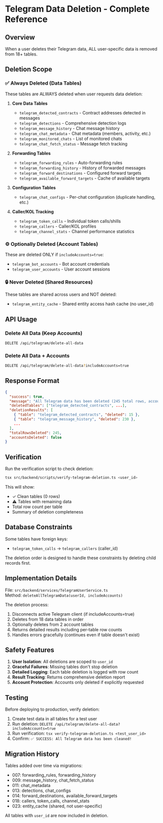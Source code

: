 # Telegram Data Deletion - Complete Reference

## Overview
When a user deletes their Telegram data, ALL user-specific data is removed from 18+ tables.

## Deletion Scope

### ✅ Always Deleted (Data Tables)
These tables are ALWAYS deleted when user requests data deletion:

1. **Core Data Tables**
   - `telegram_detected_contracts` - Contract addresses detected in messages
   - `telegram_detections` - Comprehensive detection logs
   - `telegram_message_history` - Chat message history
   - `telegram_chat_metadata` - Chat metadata (members, activity, etc.)
   - `telegram_monitored_chats` - List of monitored chats
   - `telegram_chat_fetch_status` - Message fetch tracking

2. **Forwarding Tables**
   - `telegram_forwarding_rules` - Auto-forwarding rules
   - `telegram_forwarding_history` - History of forwarded messages
   - `telegram_forward_destinations` - Configured forward targets
   - `telegram_available_forward_targets` - Cache of available targets

3. **Configuration Tables**
   - `telegram_chat_configs` - Per-chat configuration (duplicate handling, etc.)

4. **Caller/KOL Tracking**
   - `telegram_token_calls` - Individual token calls/shills
   - `telegram_callers` - Caller/KOL profiles
   - `telegram_channel_stats` - Channel performance statistics

### ⚙️ Optionally Deleted (Account Tables)
These are deleted ONLY if `includeAccounts=true`:

- `telegram_bot_accounts` - Bot account credentials
- `telegram_user_accounts` - User account sessions

### 🔒 Never Deleted (Shared Resources)
These tables are shared across users and NOT deleted:

- `telegram_entity_cache` - Shared entity access hash cache (no user_id)

## API Usage

### Delete All Data (Keep Accounts)
```bash
DELETE /api/telegram/delete-all-data
```

### Delete All Data + Accounts
```bash
DELETE /api/telegram/delete-all-data?includeAccounts=true
```

## Response Format
```json
{
  "success": true,
  "message": "All Telegram data has been deleted (245 total rows, accounts kept)",
  "deletedTables": ["telegram_detected_contracts", ...],
  "deletionResults": [
    { "table": "telegram_detected_contracts", "deleted": 15 },
    { "table": "telegram_message_history", "deleted": 230 },
    ...
  ],
  "totalRowsDeleted": 245,
  "accountsDeleted": false
}
```

## Verification

Run the verification script to check deletion:
```bash
tsx src/backend/scripts/verify-telegram-deletion.ts <user_id>
```

This will show:
- ✓ Clean tables (0 rows)
- ⚠️ Tables with remaining data
- Total row count per table
- Summary of deletion completeness

## Database Constraints

Some tables have foreign keys:
- `telegram_token_calls` → `telegram_callers` (caller_id)

The deletion order is designed to handle these constraints by deleting child records first.

## Implementation Details

File: `src/backend/services/TelegramUserService.ts`  
Method: `deleteAllTelegramData(userId, includeAccounts)`

The deletion process:
1. Disconnects active Telegram client (if includeAccounts=true)
2. Deletes from 18 data tables in order
3. Optionally deletes from 2 account tables
4. Returns detailed results including per-table row counts
5. Handles errors gracefully (continues even if table doesn't exist)

## Safety Features

1. **User Isolation**: All deletions are scoped to `user_id`
2. **Graceful Failures**: Missing tables don't stop deletion
3. **Detailed Logging**: Each table deletion is logged with row count
4. **Result Tracking**: Returns comprehensive deletion report
5. **Account Protection**: Accounts only deleted if explicitly requested

## Testing

Before deploying to production, verify deletion:

1. Create test data in all tables for a test user
2. Run deletion: `DELETE /api/telegram/delete-all-data?includeAccounts=true`
3. Run verification: `tsx verify-telegram-deletion.ts <test_user_id>`
4. Confirm: `✅ SUCCESS: All Telegram data has been cleaned!`

## Migration History

Tables added over time via migrations:
- 007: forwarding_rules, forwarding_history
- 009: message_history, chat_fetch_status
- 011: chat_metadata
- 013: detections, chat_configs
- 014: forward_destinations, available_forward_targets
- 018: callers, token_calls, channel_stats
- 023: entity_cache (shared, not user-specific)

All tables with `user_id` are now included in deletion.
